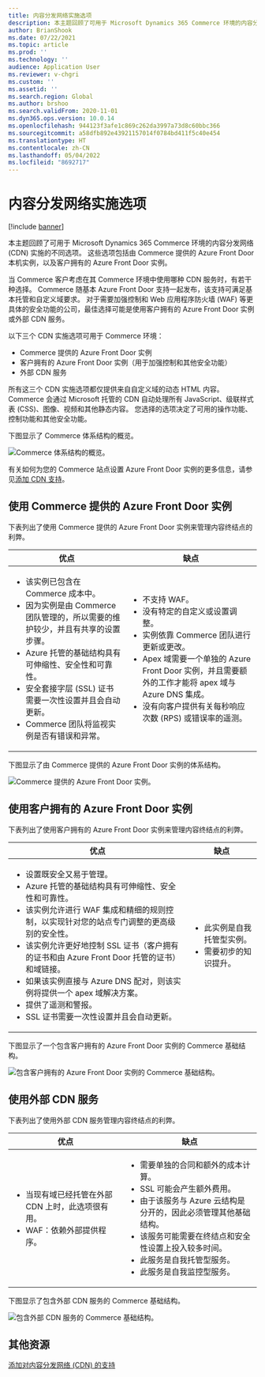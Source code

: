 ```yaml
---
title: 内容分发网络实施选项
description: 本主题回顾了可用于 Microsoft Dynamics 365 Commerce 环境的内容分发网络 (CDN) 实施的不同选项。 这些选项包括由 Commerce 提供的 Azure Front Door 本机实例，以及客户拥有的 Azure Front Door 实例。
author: BrianShook
ms.date: 07/22/2021
ms.topic: article
ms.prod: ''
ms.technology: ''
audience: Application User
ms.reviewer: v-chgri
ms.custom: ''
ms.assetid: ''
ms.search.region: Global
ms.author: brshoo
ms.search.validFrom: 2020-11-01
ms.dyn365.ops.version: 10.0.14
ms.openlocfilehash: 944123f3afe1c869c262da3997a73d8c60bbc366
ms.sourcegitcommit: a58dfb892e43921157014f0784bd411f5c40e454
ms.translationtype: HT
ms.contentlocale: zh-CN
ms.lasthandoff: 05/04/2022
ms.locfileid: "8692717"
---
```

# <a name="content-delivery-network-implementation-options"></a>内容分发网络实施选项

[!include [banner](includes/banner.md)]

本主题回顾了可用于 Microsoft Dynamics 365 Commerce 环境的内容分发网络 (CDN) 实施的不同选项。 这些选项包括由 Commerce 提供的 Azure Front Door 本机实例，以及客户拥有的 Azure Front Door 实例。

当 Commerce 客户考虑在其 Commerce 环境中使用哪种 CDN 服务时，有若干种选择。 Commerce 随基本 Azure Front Door 支持一起发布，该支持可满足基本托管和自定义域要求。 对于需要加强控制和 Web 应用程序防火墙 (WAF) 等更具体的安全功能的公司，最佳选择可能是使用客户拥有的 Azure Front Door 实例或外部 CDN 服务。

以下三个 CDN 实施选项可用于 Commerce 环境：

- Commerce 提供的 Azure Front Door 实例
- 客户拥有的 Azure Front Door 实例（用于加强控制和其他安全功能）
- 外部 CDN 服务

所有这三个 CDN 实施选项都仅提供来自自定义域的动态 HTML 内容。 Commerce 会通过 Microsoft 托管的 CDN 自动处理所有 JavaScript、级联样式表 (CSS)、图像、视频和其他静态内容。 您选择的选项决定了可用的操作功能、控制功能和其他安全功能。

下图显示了 Commerce 体系结构的概览。

![Commerce 体系结构的概览。](media/Commerce_CDN-Option_ComparisonModels.png)

有关如何为您的 Commerce 站点设置 Azure Front Door 实例的更多信息，请参见[添加 CDN 支持](add-cdn-support.md)。

## <a name="use-the-commerce-provided-azure-front-door-instance"></a>使用 Commerce 提供的 Azure Front Door 实例

下表列出了使用 Commerce 提供的 Azure Front Door 实例来管理内容终结点的利弊。

| 优点 | 缺点 |
|------|------|
| <ul><li>该实例已包含在 Commerce 成本中。</li><li>因为实例是由 Commerce 团队管理的，所以需要的维护较少，并且有共享的设置步骤。</li><li>Azure 托管的基础结构具有可伸缩性、安全性和可靠性。</li><li>安全套接字层 (SSL) 证书需要一次性设置并且会自动更新。</li><li>Commerce 团队将监视实例是否有错误和异常。</li></ul> | <ul><li>不支持 WAF。</li><li>没有特定的自定义或设置调整。</li><li>实例依靠 Commerce 团队进行更新或更改。</li><li>Apex 域需要一个单独的 Azure Front Door 实例，并且需要额外的工作才能将 apex 域与 Azure DNS 集成。</li><li>没有向客户提供有关每秒响应次数 (RPS) 或错误率的遥测。</li></ul> |

下图显示了由 Commerce 提供的 Azure Front Door 实例的体系结构。

![Commerce 提供的 Azure Front Door 实例。](media/Commerce_CDN-Option_CommerceFrontDoor.png)

## <a name="use-a-customer-owned-azure-front-door-instance"></a>使用客户拥有的 Azure Front Door 实例

下表列出了使用客户拥有的 Azure Front Door 实例来管理内容终结点的利弊。

| 优点 | 缺点 |
|------|------|
| <ul><li>设置既安全又易于管理。</li><li>Azure 托管的基础结构具有可伸缩性、安全性和可靠性。</li><li>该实例允许进行 WAF 集成和精细的规则控制，以实现针对您的站点专门调整的更高级别的安全性。</li><li>该实例允许更好地控制 SSL 证书（客户拥有的证书和由 Azure Front Door 托管的证书）和域链接。</li><li>如果该实例直接与 Azure DNS 配对，则该实例将提供一个 apex 域解决方案。</li><li>提供了遥测和警报。</li><li>SSL 证书需要一次性设置并且会自动更新。</li></ul> | <ul><li>此实例是自我托管型实例。</li><li>需要初步的知识提升。</li></ul> |

下图显示了一个包含客户拥有的 Azure Front Door 实例的 Commerce 基础结构。

![包含客户拥有的 Azure Front Door 实例的 Commerce 基础结构。](media/Commerce_CDN-Option_CustomerOwnedAzureFrontDoor.png)

## <a name="use-an-external-cdn-service"></a>使用外部 CDN 服务

下表列出了使用外部 CDN 服务管理内容终结点的利弊。

| 优点 | 缺点 |
|------|------|
| <ul><li>当现有域已经托管在外部 CDN 上时，此选项很有用。</li><li>WAF：依赖外部提供程序。</li></ul> | <ul><li>需要单独的合同和额外的成本计算。</li><li>SSL 可能会产生额外费用。</li><li>由于该服务与 Azure 云结构是分开的，因此必须管理其他基础结构。</li><li>该服务可能需要在终结点和安全性设置上投入较多时间。</li><li>此服务是自我托管型服务。</li><li>此服务是自我监控型服务。</li></ul> |

下图显示了包含外部 CDN 服务的 Commerce 基础结构。

![包含外部 CDN 服务的 Commerce 基础结构。](media/Commerce_CDN-Option_ExternalFrontDoor.png)

## <a name="additional-resources"></a>其他资源

[添加对内容分发网络 (CDN) 的支持](add-cdn-support.md)
